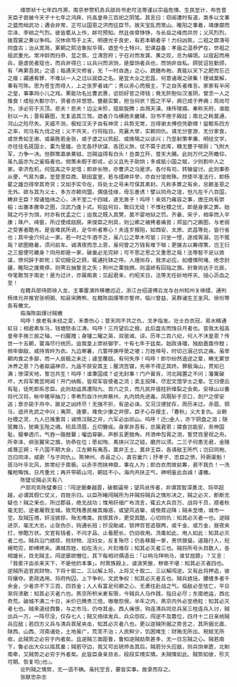 <!-- { "loadSidebar": true } -->
        维崇祯十七年四月溯，南京参赞机务兵部尚书史可法等谨以宗庙危情、生民至计，布告普天臣子尝被今天子十七年之鸿庥、托高皇帝三百祀之阴骘。其言曰：窃闻遭时有道，类多以文事之盛而绌武功；遘会非常，正可以国恩之洪而征臣节。故天宝乱而常山、睢阳之事着，靖康靡而宗泽、李纲之气烈。彼皆慝从上作，衅可预知。然且侠骨铮铮，与长岳之峰而并厉；义风烈烈，拨霓裳之奏以争鸣。况休命笃于上天、明德光于良史，有若本朝者乎！力扫凶氛，二祖之廓清号同盘古；治从宽简，累朝之熙洽象拟华胥。迺至今土特兴，宏谟益备：孝庙之温恭俨在，世祖之祖武重光。常冲龄而扫恭、显之氛，立清宫府；于召对而发龚、黄之叹，总为编氓。以寇起而用兵，是虐民者寇也，而兵非得已；以兵兴而派饷，是糜饷者兵也，而饷非自私。顾犹诏旨勤颁，有「再累吾民」之语；每遇天灾修省，无「一时自逸」之心。蔬膳布袍，真能以天下之肥而忘己之瘦；蠲逋宥罪，不难以一人之过以就臣之名。是宜大业之宏昌，何意诸艰之骈集！理诚莫解，事有可陈。思为苍生而得人，上之张罗者诚广；责以赤心而报主，下之自矢者难言。家家有半闲之堂，事事同小儿之戏。果能功名比曹武惠，讵妨好官之得钱；竟无肝胆似汉淮阴，曾念一人之推食！成俗大都尔尔，贤者亦并悠悠。壅蔽实繁，担当何状？图之不早，病已成于养痈；局尚可为，涉必穷于灭顶。悲夫！悲夫！边尘未殄，寇燄旋腾；血溅天潢，烽传陵寝。秦称天府，谁能封以一丸；晋有霸图，无复追其三驾。迺者介马横驰夫畿辅，羽书不绝于殿廷；南北之耗莫通，河山之险尽失。天威不测，极知汉天子自有神灵；兵势无常，岂得谢太傅但凭歌啸！留都系四方之率，司马有九伐之经；义不共天，行将指日。克襄大举，实赖同仇。请无分宦游、无分家食，或世贵如王谢、或最胜若金张，或子虚之以赀起、或挽辂之以谈兴；乃至射策孝廉、明经文学，亦往往名斑国士、橐为里雄。合无各抒状谋、各团义旅，仗不需于武库，糗无壅于郇厨；飞附大军，力争一决。但群策直承黄钺，岂贼运得有白头！丑类立歼，普天大脯。此则万代之所瞻仰，虽九庙亦为之鉴临者也。倘策未暇于即戎，必义且先于助饷；多或抵小国之赋，少则割中人之家。幸济危机，何弦高之牛足惜；即非长物，亦曹洪之马是求。各付有司，转输留讨。此则事弥从便，气易为豪。至登垄巨商、联田富室，若与缙绅并举，亦自分谊攸殊。然使平准法行，即杨翟之雄岂得举其奇货；又如手实令在，将处士之号未可保其素封。凡称多筭之有余，总赖圣恩之无外。欲与其为义士，多方亦赖同盟。偶值佳缘，毋忘善诱！譬以同舟之谊，但凡在千八百国，畴非王臣？揆诸恤纬之心，决不至二十四城，遂无男子！呜呼！亲郊乃雍容之事，唐庄尚有崇韬；出塞本徼幸之图，汉武乃逢卜式。矧兹何日，敢曰无徒！不惟社稷之忧，即是身家之筭。始贼之巧于为饵，时亦有优孟之仁；迨我之既入其樊，莫不婴地狱之罚。齐姜、宋子，相率而入平康；珠户、绮窗，所过便成瓯脱。来俊臣之刑具，则公卿之被拷者痛尝；郑监门之画图，与老弱之受害者酷肖。是皆难民所说，足令听者寒心！夫连岁报陷，如西安、太原、武昌等处，皆行省也；其中金穴何止一家。若一时之牛酒不乏，虽八公之草木可驱；只坐一悭，遂成胥溺，岂不冤哉？欲图稳着，须问前车。诚清夜而念上恩，虽何曾之万钱有难下咽；更援古以筹得策，岂王衍之三窟便可藏身？同舟即是一家，破巢必无完卵；可不思之思之又重思之哉！法等智不足以效谋，愤何辞于即死；实切报殳之顾，辄通托钵之呼。人理尚存，我求必应。如缠情阿堵、绝念封疆，睢阳之援竟停，则霁云抽誓言之矢；荆州之粟独拥，则温峤有回指之旗。封章尚达于北辰，夺笔敢驾于南史！是为过计，亦属痴衷；见起君亲，约昭天日。法等无任斫地呼天、搥心沥血之至！
        在籍兵部侍郎徐人龙、主事雷演祚移檄远近，浙江台绍道傅云龙与台州知州关继缙、通判杨体元并推官张明弼、知县宋腾熊、在籍陈函煇等亦誓师，临川曾益、吴群诸生王圣风、徐珩等各有檄文。
        临海陈函煇讨贼檄
        呜呼！故老有未经之变，禾黍伤心；普天同不共之仇，戈矛指发。壮士白衣冠，易水精通虹日；相君素车马，钱塘怒击江涛。呜呼！三月望后之报，此后盘古而蚀日月者也。昔我太祖高皇帝手挽三辰之轴，一扫腥羶；身锺二曜之英，双驱诚、谅。历年二百八纪，何人不沐皇恩？传世一十五朝，寰海尽行统历。迨我皇上崇祯御宇，十有七年于兹矣。始政诛璫，独励震霆作鼓；频年御敌，咸持宵旰为衣。九边寒暑，几警呼庚呼癸之嗟；万姓啼号，时切己溺己饥之痛。虽举朝肉食之多鄙，而一人辰极之未迁；遽至覆瓯，有何失序！呜呼！即尔纷然造逆之辈，畴无累世沐养之恩？乃者燄逼神京，九庙不获安其主；腥流宫寝，先帝不得正其终。罪极海山，贯知已满；惨深天地，誓岂共生！呜呼！谁秉国成？讵无封事！门户膏肓，河北贼置之不问；藩篱破坏，大将军竟苦罔闻！开门纳叛，皆观军容使者之流；卖主投降，尽宏文馆学士之辈。乞归便云有耻，徒死即系忠臣。此则劫运真遭阳九、百六之爻，而凡民并值柱折维裂之会矣。安禄山以番将代汉将，帐中猪早抽刀；李希烈自汴州奔蔡州，丸内鸩先进毒。凤既斩于京口，剖尸之僇安逃；景亦毙于舟中，跛足之凶终尽！无强不折，有逆必诛。又况汉德犹存，周历未过。赤眉、铜马，适开先武之中兴；夷羿、逄蒙，难免少康之并僇。臣子心存报主，「春秋」义大复仇。业赖社稷之灵，九人已推重耳；诚愤汉贼之并，六军必出祁山。呜呼！迁□金人，亦下铜盘之泪；随斑舞马，犹嘶玉陛之魂。矧具须眉，丘叨簪绂。身家非吾有，总属君恩；寝食岂能安，务伸国耻。握拳透爪，气吞一路鼓鼙；囓齿穿齗，声断五更鼓角。共洒申包胥之泪，誓焚百里视之舟。所幸泽、纲张翼宋之旗，协恭在位；愿如恂、禹挟兴汉之钺，磨厉以须。二三子何患无君，金陵咸尊正朔；千八国不期大会，江左赖有夷吾。莫非王土、莫非王臣，各请敌王所忾；岂曰同袍、岂曰同泽，咸歌「与子同仇」。聚神州、赤县之心，直穷巢穴；抒孝子、忠臣之愤，歼厥渠魁！斑马叶乎北风，旂常纪于南极。以赤手而挟神鼎，事在人为；即白衣而效前筹，君不我负！一洗欃枪晦蚀，日月重光；再开带砺山河，朝廷不小。海内共扶正气，神明鉴此血诚！谨檄。
        陈璧论贼必灭有八
        户部司务陈璧奏曰：『闯逆据秦越晋，破都逼帝；望风讹传者，非谓其智深勇沈、将卒超越，必谓其假仁仗义，百姓乐归。以臣所睹闯贼所为并贼将贼兵之情形决之，贼之必灭，断断无疑也！贼之来也，所过郡县，绝无战功；惟用奸细广布流言，辄云大兵百万、战将千员，顺者秋毫无犯、逆者屠戮全城。致荒残愚民被其煽惑，或望风逃窜、或俛首迎降；贼未至境，城市一空。及贼压境，奸淫掳掠，殆无噍类。民恨其诈，更受其酷，心切同仇：知其必灭者一也。逆贼进京，毫无大志。止张伪示，钩通长班；抄没勛戚，锁押百官追银两，或千金、或万金，昼夜夹打，惨酷万状。文官有钱者，不问才品、止看肥长，仍旧收用。流毒如此、用人如此：知其必灭者二也。贼兵沿门掳掠，抢财物、淫妇女，反复殆尽；仍各移据一家，责供狼餐。道路行人，短褐苟完，即缚拷夹。满城百姓，如在汤火，片刻难存；知其必灭者三也。贼将所号头目数人，各相雄长，目无贼主。闯逆屡欲僭位，其下每相对偶语云：「以响马拜响马，谁甘屈膝」？又言：「我辈汗血杀来天下，不是他的本事」。时聚族殿上，谑浪笑傲，秽亵不堪：知其必灭者四也。逆贼所追官民财物，下将十取二、三以解上将，上将又十取二、三以解闯逆。又有此将押追，彼将攘夺。吏政选用、将府拘囚，上下争利，文武争权：知其必灭者五也。贼兵掳括，腰缠多者千余金，少者亦不下三百、四百金；人人有富足何卿之心、无勇往赴战之气。临敌必至怯亡，平日渐将溃散：知其必灭者六也。燕京所积米麦有限，今贼兵人马作践，指日必尽；东南绝运，西北奇荒。破城不满二十日，米价已腾贵三倍，嗷嗷怨恨。半年之内，燕京内外必至绝粒：知其必灭者七也。贼来道经西鲁，与之市马，仍夺其金。西人痛恨，钩连清兵同总兵吴三桂连兵入讨，贼出兵一万，一阵尽没，仅存七人；贼又络续发兵，兵众怨叹。闯逆不及篡位，四月十二日亲统贼兵应敌；若四方义兵与清兵首尾夹击，知其必灭者八也。更以逆贼所据之势言之，其所据北直、陕西、山西、河南诸处，土地虽广，荒芜不治；人民鲜少，饥困难生：财贿无所出、税赋无所收，此贼势之必穷于内者矣。且逆贼三面距鲁，鲁知逆贼劫聚甚多，无一日忘贼之心。贼若南下，鲁必出大众以捣其巢；贼若守边，我又可出锐师击其后。贼若分头应敌，则兵饷单匮，北制南牵，又贼势之必穷于外者矣。此皆臣身亲目击，段段实境实情。夫贼情如此、贼势如彼，殄灭可期、恢复可□也』。
        论列贼之情势，无一语不确。虽托空言，要皆实事。故录而存之。
        张献忠杂志
